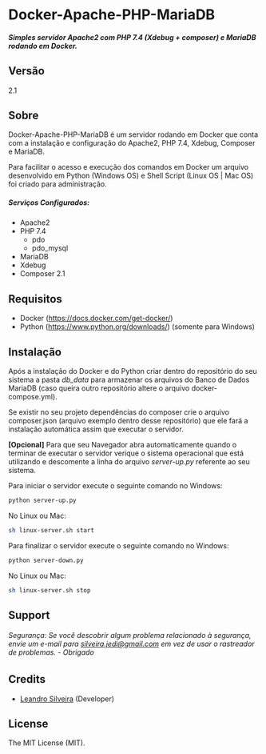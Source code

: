 # Docker-Apache-PHP-MariaDB

##### Simples servidor Apache2 com PHP 7.4 (Xdebug + composer) e MariaDB rodando em Docker.

## Versão
2.1

## Sobre

Docker-Apache-PHP-MariaDB é um servidor rodando em Docker que conta com a instalação e configuração do Apache2, PHP 7.4, Xdebug, Composer e MariaDB. 

Para facilitar o acesso e execução dos comandos em Docker um arquivo desenvolvido em Python (Windows OS) e Shell Script (Linux OS | Mac OS) foi criado para administração. 

##### Serviços Configurados:

- Apache2
- PHP 7.4
  - pdo
  - pdo_mysql
- MariaDB
- Xdebug
- Composer 2.1

## Requisitos

- Docker (https://docs.docker.com/get-docker/)
- Python (https://www.python.org/downloads/) (somente para Windows)

## Instalação

Após a instalação do Docker e do Python criar dentro do repositório do seu sistema a pasta *db_data* para armazenar os arquivos do Banco de Dados MariaDB (caso queira outro repositório altere o arquivo docker-compose.yml).

Se existir no seu projeto dependências do composer crie o arquivo composer.json (arquivo exemplo dentro desse repositório) que ele fará a instalação automática assim que executar o servidor. 

**[Opcional]** Para que seu Navegador abra automaticamente quando o terminar de executar o servidor verique o sistema operacional que está utilizando e descomente a linha do arquivo *server-up.py* referente ao seu  sistema.

Para iniciar o servidor execute o seguinte comando no Windows:

```bash
python server-up.py
```

No Linux ou Mac: 

```bash
sh linux-server.sh start
```

Para finalizar o servidor execute o seguinte comando no Windows:

```bash
python server-down.py
```

No Linux ou Mac:

```bash
sh linux-server.sh stop
```


## Support

###### Segurança: Se você descobrir algum problema relacionado à segurança, envie um e-mail para silveira.jedi@gmail.com em vez de usar o rastreador de problemas. - Obrigado

## Credits

- [Leandro Silveira](https://github.com/silveirajedi) (Developer)

## License

The MIT License (MIT).